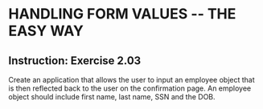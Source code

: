 # HANDLING FORM VALUES -- THE EASY WAY

Instruction: Exercise 2.03
-----------



Create an application that allows the user to input an employee object that is then 
reflected back to the user on the confirmation page. An employee object should 
include first name, last name, SSN and the DOB.
